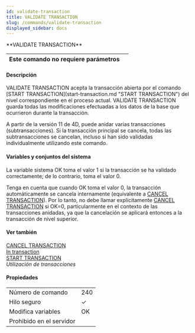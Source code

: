 ```yaml
---
id: validate-transaction
title: VALIDATE TRANSACTION
slug: /commands/validate-transaction
displayed_sidebar: docs
---
```


<!--REF #_command_.VALIDATE TRANSACTION.Syntax-->**VALIDATE TRANSACTION**<!-- END REF-->
<!--REF #_command_.VALIDATE TRANSACTION.Params-->
| Este comando no requiere parámetros |  |
| --- | --- |

<!-- END REF-->

#### Descripción 

<!--REF #_command_.VALIDATE TRANSACTION.Summary-->VALIDATE TRANSACTION acepta la transacción abierta por el comando [START TRANSACTION](start-transaction.md "START TRANSACTION") del nivel correspondiente en el proceso actual.<!-- END REF--> VALIDATE TRANSACTION guarda todas las modificaciones efectuadas a los datos de la base que ocurrieron durante la transacción. 

A partir de la versión 11 de 4D, puede anidar varias transacciones (subtransacciones). Si la transacción principal se cancela, todas las subtransacciones se cancelan, incluso si han sido validadas individualmente utilizando este comando.

#### Variables y conjuntos del sistema 

La variable sistema OK toma el valor 1 si la transacción se ha validado correctamente; de lo contrario, toma el valor 0.

Tenga en cuenta que cuando OK toma el valor 0, la transacción automáticamente se cancela internamente (equivalente a [CANCEL TRANSACTION](cancel-transaction.md)). Por lo tanto, no debe llamar explícitamente [CANCEL TRANSACTION](cancel-transaction.md) si OK=0, particularmente en el contexto de las transacciones anidadas, ya que la cancelación se aplicará entonces a la transacción de nivel superior.

#### Ver también 

[CANCEL TRANSACTION](cancel-transaction.md)  
[In transaction](in-transaction.md)  
[START TRANSACTION](start-transaction.md)  
*Utilización de transacciones*  

#### Propiedades
|  |  |
| --- | --- |
| Número de comando | 240 |
| Hilo seguro | &check; |
| Modifica variables | OK |
| Prohibido en el servidor ||


